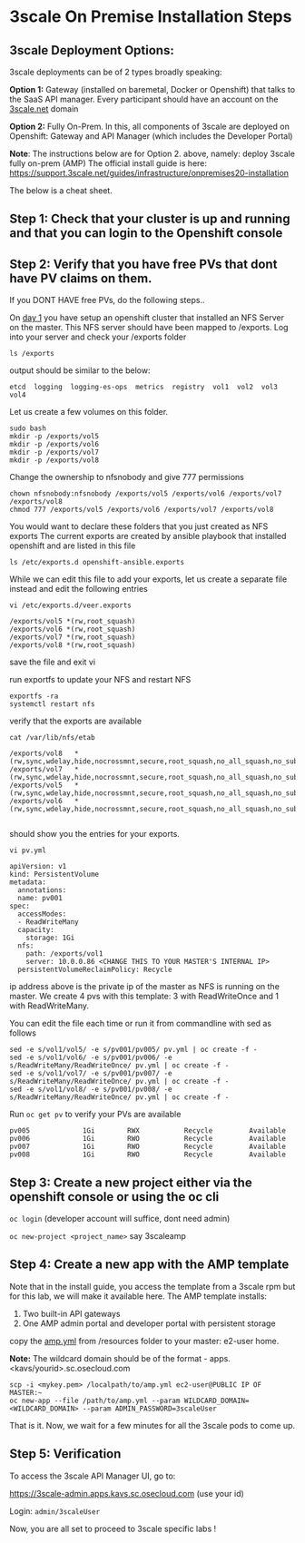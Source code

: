 # 3scale On Premise Installation Steps

## 3scale Deployment Options: 
3scale deployments can be of 2 types broadly speaking:

__Option 1:__ Gateway (installed on baremetal, Docker or Openshift) that talks to the SaaS API manager. Every participant should have an account on the [3scale.net](http://www.3scale.net) domain

__Option 2:__ Fully On-Prem. In this, all components of 3scale are deployed on Openshift: Gateway and API Manager (which includes the Developer Portal)

__Note__: The instructions below are for Option 2. above, namely: deploy 3scale fully on-prem (AMP)
The official install guide is here: https://support.3scale.net/guides/infrastructure/onpremises20-installation

The below is a cheat sheet.

## Step 1: Check that your cluster is up and running and that you can login to the Openshift console

## Step 2: Verify that you have free PVs that dont have PV claims on them.
If you DONT HAVE free PVs, do the following steps..

On [day 1](https://github.com/RedHatWorkshops/openshiftv3-ops-workshop/blob/master/standing_up_hosts_on_ec2.md) you have setup an openshift cluster that installed an NFS Server on the master.  This NFS server should have been mapped to /exports. 
Log into your server and check your /exports folder

```
ls /exports

```
 
 output should be similar to the below:

```
etcd  logging  logging-es-ops  metrics  registry  vol1  vol2  vol3  vol4

```

Let us create a few volumes on this folder.

```
sudo bash
mkdir -p /exports/vol5
mkdir -p /exports/vol6
mkdir -p /exports/vol7
mkdir -p /exports/vol8

```
Change the ownership to nfsnobody and give 777 permissions

```
chown nfsnobody:nfsnobody /exports/vol5 /exports/vol6 /exports/vol7 /exports/vol8 
chmod 777 /exports/vol5 /exports/vol6 /exports/vol7 /exports/vol8 

```
You would want to declare these folders that you just created as NFS exports
The current exports are created by ansible playbook that installed openshift and are listed in this file

```
ls /etc/exports.d openshift-ansible.exports
```
While we can edit this file to add your exports, let us create a separate file instead and edit the following entries

```
vi /etc/exports.d/veer.exports

/exports/vol5 *(rw,root_squash)
/exports/vol6 *(rw,root_squash)
/exports/vol7 *(rw,root_squash)
/exports/vol8 *(rw,root_squash)

```
save the file and exit vi

run exportfs to update your NFS and restart NFS

```
exportfs -ra
systemctl restart nfs

```
verify that the exports are available 

```
cat /var/lib/nfs/etab

/exports/vol8	*(rw,sync,wdelay,hide,nocrossmnt,secure,root_squash,no_all_squash,no_subtree_check,secure_locks,acl,no_pnfs,anonuid=65534,anongid=65534,sec=sys,secure,root_squash,no_all_squash)
/exports/vol7	*(rw,sync,wdelay,hide,nocrossmnt,secure,root_squash,no_all_squash,no_subtree_check,secure_locks,acl,no_pnfs,anonuid=65534,anongid=65534,sec=sys,secure,root_squash,no_all_squash)
/exports/vol5	*(rw,sync,wdelay,hide,nocrossmnt,secure,root_squash,no_all_squash,no_subtree_check,secure_locks,acl,no_pnfs,anonuid=65534,anongid=65534,sec=sys,secure,root_squash,no_all_squash)
/exports/vol6	*(rw,sync,wdelay,hide,nocrossmnt,secure,root_squash,no_all_squash,no_subtree_check,secure_locks,acl,no_pnfs,anonuid=65534,anongid=65534,sec=sys,secure,root_squash,no_all_squash)


```
should show you the entries for your exports.

```
vi pv.yml

apiVersion: v1
kind: PersistentVolume
metadata:
  annotations:
  name: pv001 
spec:
  accessModes:
  - ReadWriteMany
  capacity:
    storage: 1Gi
  nfs:
    path: /exports/vol1     
    server: 10.0.0.86 <CHANGE THIS TO YOUR MASTER'S INTERNAL IP>
  persistentVolumeReclaimPolicy: Recycle

```

ip address above is the private ip of the master as NFS is running on the master. We create 4 pvs with this template: 3 with ReadWriteOnce and 1 with ReadWriteMany.
  
You can edit the file each time or run it from commandline with sed as follows

```
sed -e s/vol1/vol5/ -e s/pv001/pv005/ pv.yml | oc create -f -
sed -e s/vol1/vol6/ -e s/pv001/pv006/ -e s/ReadWriteMany/ReadWriteOnce/ pv.yml | oc create -f -
sed -e s/vol1/vol7/ -e s/pv001/pv007/ -e s/ReadWriteMany/ReadWriteOnce/ pv.yml | oc create -f -
sed -e s/vol1/vol8/ -e s/pv001/pv008/ -e s/ReadWriteMany/ReadWriteOnce/ pv.yml | oc create -f -

```
Run `oc get pv` to verify your PVs are available

```
pv005             1Gi        RWX           Recycle         Available
pv006             1Gi        RWO           Recycle         Available                                                           pv007             1Gi        RWO           Recycle         Available                                                           pv008             1Gi        RWO           Recycle         Available                                                           
```

## Step 3: Create a new project either via the openshift console or using the oc cli

```oc login``` (developer account will suffice, dont need admin)

```oc new-project <project_name>``` say 3scaleamp

## Step 4: Create a new app with the AMP template

Note that in the install guide, you access the template from a 3scale rpm but for this lab, we will make it available here.
The AMP template installs:
1. Two built-in API gateways
2. One AMP admin portal and developer portal with persistent storage

copy the [amp.yml](https://raw.githubusercontent.com/kasriniv/openshiftv3-ops-workshop/master/3scale/resources/amp.yml) from /resources folder to your master: e2-user home.

__Note:__ The wildcard domain should be of the format - apps.<kavs/yourid>.sc.osecloud.com

```
scp -i <mykey.pem> /localpath/to/amp.yml ec2-user@PUBLIC IP OF MASTER:~
oc new-app --file /path/to/amp.yml --param WILDCARD_DOMAIN=<WILDCARD_DOMAIN> --param ADMIN_PASSWORD=3scaleUser

```

That is it. Now, we wait for a few minutes for all the 3scale pods to come up.

## Step 5: Verification

To access the 3scale API Manager UI, go to:

https://3scale-admin.apps.kavs.sc.osecloud.com  (use your id)

Login: `admin/3scaleUser`  

Now, you are all set to proceed to 3scale specific labs !

